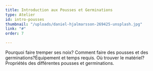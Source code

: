 ```yaml
---
title: Introduction aux Pousses et Germinations
type: Atelier
id: intro-pousses
thumbnail: "/uploads/daniel-hjalmarsson-269425-unsplash.jpg"
link: "#"
order: 7

---
```

Pourquoi faire tremper ses noix? Comment faire des pousses et des germinations?Équipement et temps requis. Où trouver le matériel? Propriétés des différentes pousses et germinations.